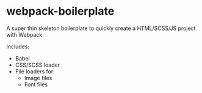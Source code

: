 # webpack-boilerplate

A super thin skeleton boilerplate to quickly create a HTML/SCSS/JS project with Webpack.

Includes:
  - Babel
  - CSS/SCSS loader
  - File loaders for:
    - Image files
    - Font files
